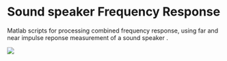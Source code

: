 # Sound speaker Frequency Response


Matlab scripts for processing combined frequency response, using far and near impulse reponse measurement of a sound speaker .


  <img align = "center" src = 'https://raw.githubusercontent.com/gomeslucasm/Speaker-Frequency-Response/master/image1.png?token=AKQ7UFKLHIGWHLTZIGWYJ627SNMKS' />








